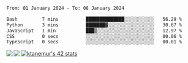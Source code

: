 <!--START_SECTION:waka-->

```txt
From: 01 January 2024 - To: 08 January 2024

Bash         7 mins          ██████████████░░░░░░░░░░░   56.29 %
Python       3 mins          ███████▓░░░░░░░░░░░░░░░░░   30.67 %
JavaScript   1 min           ███▒░░░░░░░░░░░░░░░░░░░░░   12.97 %
CSS          0 secs          ░░░░░░░░░░░░░░░░░░░░░░░░░   00.06 %
TypeScript   0 secs          ░░░░░░░░░░░░░░░░░░░░░░░░░   00.01 %
```

<!--END_SECTION:waka-->
<a href="https://github.com/anuraghazra/github-readme-stats">
  <img align="left" src="https://github-readme-stats.vercel.app/api?username=Tanesan&count_private=true&show_icons=true" />
<img align="left" src="https://github-readme-stats.vercel.app/api/top-langs/?username=Tanesan" />
</a>

[![ktanemur's 42 stats](https://badge42.vercel.app/api/v2/cl1wslf6s002109l771rng2w8/stats?cursusId=21&coalitionId=62)](https://github.com/JaeSeoKim/badge42)
